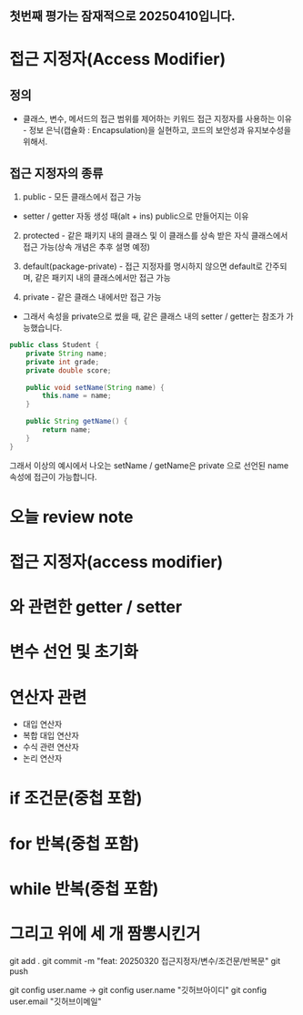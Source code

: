 ## 첫번째 평가는 잠재적으로 20250410입니다.

# 접근 지정자(Access Modifier)

## 정의

- 클래스, 변수, 메서드의 접근 범위를 제어하는 키워드
  접근 지정자를 사용하는 이유 - 정보 은닉(캡슐화 :
  Encapsulation)을 실현하고, 코드의 보안성과 유지보수성을 위해서.

## 접근 지정자의 종류
1. public - 모든 클래스에서 접근 가능
- setter / getter 자동 생성 때(alt + ins)
  public으로 만들어지는 이유

2. protected - 같은 패키지 내의 클래스 및 이 클래스를 상속 받은
   자식 클래스에서 접근 가능(상속 개념은 추후 설명 예정)

3. default(package-private) - 접근 지정자를 명시하지 않으면
   default로 간주되며, 같은 패키지 내의 클래스에서만 접근 가능

4. private - 같은 클래스 내에서만 접근 가능
- 그래서 속성을 private으로 썼을 때, 같은 클래스 내의
  setter / getter는 참조가 가능했습니다.

```java
public class Student {
    private String name;
    private int grade;
    private double score;
    
    public void setName(String name) {
        this.name = name;
    }
    
    public String getName() {
        return name;
    }
}
```
그래서 이상의 예시에서 나오는 setName / getName은 private
으로 선언된 name 속성에 접근이 가능합니다.

# 오늘 review note

# 접근 지정자(access modifier)
# 와 관련한 getter / setter
# 변수 선언 및 초기화
# 연산자 관련
- 대입 연산자
- 복합 대입 연산자
- 수식 관련 연산자
- 논리 연산자
# if 조건문(중첩 포함)
# for 반복(중첩 포함)
# while 반복(중첩 포함)
# 그리고 위에 세 개 짬뽕시킨거

git add .
git commit -m "feat: 20250320 접근지정자/변수/조건문/반복문"
git push

git config user.name
-> git config user.name "깃허브아이디"
git config user.email "깃허브이메일"